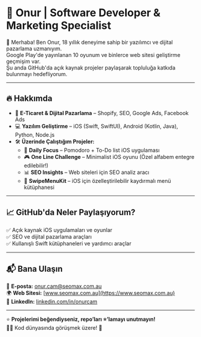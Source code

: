 # 🚀 Onur | Software Developer & Marketing Specialist

👋 Merhaba! Ben Onur, 18 yıllık deneyime sahip bir yazılımcı ve dijital pazarlama uzmanıyım.  
Google Play'de yayınlanan 10 oyunum ve binlerce web sitesi geliştirme geçmişim var.  
Şu anda GitHub'da açık kaynak projeler paylaşarak topluluğa katkıda bulunmayı hedefliyorum.  

---

## 🔥 Hakkımda
- 🎯 **E-Ticaret & Dijital Pazarlama** – Shopify, SEO, Google Ads, Facebook Ads  
- 💻 **Yazılım Geliştirme** – iOS (Swift, SwiftUI), Android (Kotlin, Java), Python, Node.js  
- 🛠️ **Üzerinde Çalıştığım Projeler:**  
  - 📱 **Daily Focus** – Pomodoro + To-Do list iOS uygulaması  
  - 🎮 **One Line Challenge** – Minimalist iOS oyunu (Özel alfabem entegre edilebilir!)  
  - 📊 **SEO Insights** – Web siteleri için SEO analiz aracı  
  - 📌 **SwipeMenuKit** – iOS için özelleştirilebilir kaydırmalı menü kütüphanesi  

---

## 📈 GitHub'da Neler Paylaşıyorum?
✅ Açık kaynak iOS uygulamaları ve oyunlar  
✅ SEO ve dijital pazarlama araçları  
✅ Kullanışlı Swift kütüphaneleri ve yardımcı araçlar  

---

## 📬 Bana Ulaşın
📧 **E-posta:** [onur.cam@seomax.com.au](mailto:onur.cam@seomax.com.au)  
🌍 **Web Sitesi:** [www.seomax.com.au](https://www.seomax.com.au)  
📱 **LinkedIn:** [linkedin.com/in/onurcam](https://www.linkedin.com/in/onurcam/)  

---

⭐ **Projelerimi beğendiyseniz, repo’ları ⭐’lamayı unutmayın!**  
👨‍💻 Kod dünyasında görüşmek üzere! 🚀
